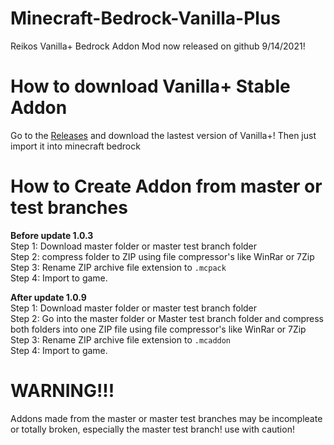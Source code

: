 # Minecraft-Bedrock-Vanilla-Plus
Reikos Vanilla+ Bedrock Addon Mod now released on github 9/14/2021!

# How to download Vanilla+ Stable Addon
Go to the [Releases](https://github.com/TheReiko69/Minecraft-Bedrock-Vanilla-Plus/releases/) and download the lastest version of Vanilla+! Then just import it into minecraft bedrock

# How to Create Addon from master or test branches
**Before update 1.0.3**\
Step 1: Download master folder or master test branch folder\
Step 2: compress folder to ZIP using file compressor's like WinRar or 7Zip\
Step 3: Rename ZIP archive file extension to `.mcpack`\
Step 4: Import to game.

**After update 1.0.9**\
Step 1: Download master folder or master test branch folder\
Step 2: Go into the master folder or Master test branch folder and compress both folders into one ZIP file using file compressor's like WinRar or 7Zip\
Step 3: Rename ZIP archive file extension to `.mcaddon`\
Step 4: Import to game.

# WARNING!!!
Addons made from the master or master test branches may be incompleate or totally broken, especially the master test branch! use with caution!
